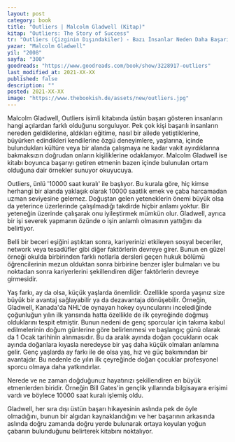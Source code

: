 ```yaml
---
layout: post
category: book
title: "Outliers | Malcolm Gladwell (Kitap)"
kitap: "Outliers: The Story of Success"
tr: "Outliers (Çizginin Dışındakiler) - Bazı İnsanlar Neden Daha Başarılı Olur?"
yazar: "Malcolm Gladwell"
yil: "2008"
sayfa: "300"
goodreads: "https://www.goodreads.com/book/show/3228917-outliers"
last_modified_at: 2021-XX-XX
published: false
description: ""
posted: 2021-XX-XX
image: "https://www.thebookish.de/assets/new/outliers.jpg"
---
```


Malcolm Gladwell, Outliers isimli kitabında üstün başarı gösteren insanların hangi açılardan farklı olduğunu sorguluyor. Pek çok kişi başarılı insanların nereden geldiklerine, aldıkları eğitime, nasıl bir ailede yetiştiklerine, büyürken edindikleri kendilerine özgü deneyimlere, yaşlarına, içinde bulundukları kültüre veya bir alanda çalışmaya ne kadar vakit ayırdıklarına bakmaksızın doğrudan onların kişiliklerine odaklanıyor. Malcolm Gladwell ise kitabı boyunca başarıyı getiren etmenin bazen içinde bulunulan ortam olduğuna dair örnekler sunuyor okuyucuya.

Outliers, ünlü '10000 saat kuralı' ile başlıyor. Bu kurala göre, hiç kimse herhangi bir alanda yaklaşık olarak 10000 saatlik emek ve çaba harcamadan uzman seviyesine gelemez. Doğuştan gelen yeteneklerin önemi büyük olsa da yeterince üzerlerinde çalışılmadığı takdirde hiçbir anlamı yoktur. Bir yeteneğin üzerinde çalışarak onu iyileştirmek mümkün olur. Gladwell, ayrıca bir işi severek yapmanın özünde o işin anlamlı olmasının yattığını da belirtiyor.

Belli bir beceri eşiğini aştıktan sonra, kariyerinizi etkileyen sosyal beceriler, network veya tesadüfler gibi diğer faktörlerin devreye girer. Bunun en güzel örneği okulda birbirinden farklı notlarla dersleri geçen hukuk bölümü öğrencilerinin mezun olduktan sonra birbirine benzer işler bulmaları ve bu noktadan sonra kariyerlerini şekillendiren diğer faktörlerin devreye girmesidir.

Yaş farkı, ay da olsa, küçük yaşlarda önemlidir. Özellikle sporda yaşınız size büyük bir avantaj sağlayabilir ya da dezavantaja dönüşebilir. Örneğin, Gladwell, Kanada'da NHL'de oynayan hokey oyuncularını incelediğinde çoğunluğun yılın ilk yarısında hatta özellikle de ilk çeyreğinde doğmuş olduklarını tespit etmiştir. Bunun nedeni de genç sporcular için takıma kabul edilmelerinin doğum günlerine göre belirlenmesi ve başlangıç günü olarak da 1 Ocak tarihinin alınmasıdır. Bu da aralık ayında doğan çocukların ocak ayında doğanlara kıyasla neredeyse bir yaş daha küçük olmaları anlamına gelir. Genç yaşlarda ay farkı ile de olsa yaş, hız ve güç bakımından bir avantajdır. Bu nedenle de yılın ilk çeyreğinde doğan çocuklar profesyonel sporcu olmaya daha yatkındırlar.

Nerede ve ne zaman doğduğunuz hayatınızı şekillendiren en büyük etmenlerden biridir. Örneğin Bill Gates'in gençlik yıllarında bilgisayara erişimi vardı ve böylece 10000 saat kuralı işlemiş oldu.

Gladwell, her sıra dışı üstün başarı hikayesinin aslında pek de öyle olmadığını, bunun bir algıdan kaynaklandığını ve her başarının arkasında aslında doğru zamanda doğru yerde bulunarak ortaya koyulan yoğun çabanın bulunduğunu belirterek kitabını noktalıyor.
